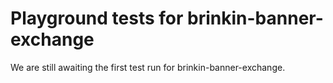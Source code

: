 # Playground tests for brinkin-banner-exchange
We are still awaiting the first test run for brinkin-banner-exchange.
